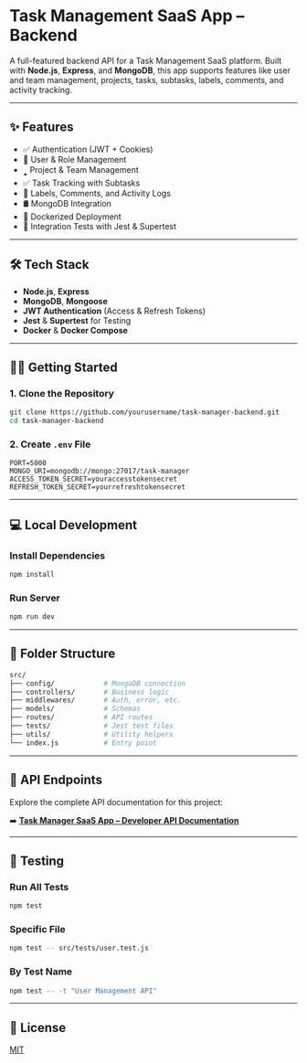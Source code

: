 # Task Management SaaS App – Backend

A full-featured backend API for a Task Management SaaS platform. Built with **Node.js**, **Express**, and **MongoDB**, this app supports features like user and team management, projects, tasks, subtasks, labels, comments, and activity tracking.

---

## ✨ Features

- ✅ Authentication (JWT + Cookies)
- 👤 User & Role Management
- 🢑 Project & Team Management
- ✅ Task Tracking with Subtasks
- 🍿 Labels, Comments, and Activity Logs
- 🛢️ MongoDB Integration
- 🐳 Dockerized Deployment
- 🧪 Integration Tests with Jest & Supertest

---

## 🛠️ Tech Stack

- **Node.js**, **Express**
- **MongoDB**, **Mongoose**
- **JWT Authentication** (Access & Refresh Tokens)
- **Jest** & **Supertest** for Testing
- **Docker** & **Docker Compose**

---

## 🧑‍💻 Getting Started

### 1. Clone the Repository

```bash
git clone https://github.com/yourusername/task-manager-backend.git
cd task-manager-backend
```

### 2. Create `.env` File

```env
PORT=5000
MONGO_URI=mongodb://mongo:27017/task-manager
ACCESS_TOKEN_SECRET=youraccesstokensecret
REFRESH_TOKEN_SECRET=yourrefreshtokensecret
```

---

## 💻 Local Development

### Install Dependencies

```bash
npm install
```

### Run Server

```bash
npm run dev
```

---

## 📁 Folder Structure

```bash
src/
├── config/            # MongoDB connection
├── controllers/       # Business logic
├── middlewares/       # Auth, error, etc.
├── models/            # Schemas
├── routes/            # API routes
├── tests/             # Jest test files
├── utils/             # Utility helpers
└── index.js           # Entry point
```

---

<!-- ## 📟 MongoDB Schemas

### User

```js
{
  name, email, password, role, avatar;
}
```

### Project

```js
{
  name, description, members: [User], tasks: [Task]
}
```

### Task

```js
{
  title, description, assignee, project, status, priority, dueDate,
  subtasks: [Subtask], labels: [String], comments: [Comment]
}
```

### Subtask

```js
{
  title, status, parentTask;
}
```

### Comment

```js
{
  text, author, task, createdAt;
}
```

### Label

```js
{
  name, color;
}
```

### Team

```js
{
  name, members: [User], projects: [Project]
}
```

### Activity

```js
{
  action, user, task, project, timestamp;
}
```

--- -->

## 🔗 API Endpoints

Explore the complete API documentation for this project:

➡️ [**Task Manager SaaS App – Developer API Documentation**](https://github.com/shahadatjaman/Task-Manager-SaaS-App---Developer-API-Documentation)

---

## 🧪 Testing

### Run All Tests

```bash
npm test
```

### Specific File

```bash
npm test -- src/tests/user.test.js
```

### By Test Name

```bash
npm test -- -t "User Management API"
```

---

## 📄 License

[MIT](./LICENSE)
